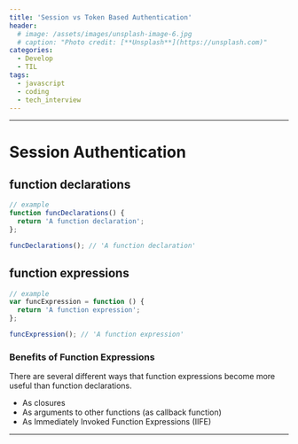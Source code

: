 ```yaml
---
title: 'Session vs Token Based Authentication'
header:
  # image: /assets/images/unsplash-image-6.jpg
  # caption: "Photo credit: [**Unsplash**](https://unsplash.com)"
categories:
  - Develop
  - TIL
tags:
  - javascript
  - coding
  - tech_interview
---
```


--- 

# Session Authentication

## function declarations

```javascript
// example
function funcDeclarations() {
  return 'A function declaration';
};

funcDeclarations(); // 'A function declaration'
```

## function expressions

```javascript
// example
var funcExpression = function () {
  return 'A function expression';
};

funcExpression(); // 'A function expression'
```


### Benefits of Function Expressions
There are several different ways that function expressions become more useful than function declarations.
- As closures
- As arguments to other functions (as callback function)
- As Immediately Invoked Function Expressions (IIFE)

---

